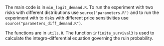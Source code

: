 


The main code is in `min_logit_demand.R`. To run the experiment with two risks with different distributions use `source("parameters.R")` and to run the experiment with to risks with different price sensitivities use `source("parameters_diff_demand.R")`.

The functions are in `utils.R`. The function `infinite_survival3` is used to calculate the integro-differential equation governing the ruin probability.


